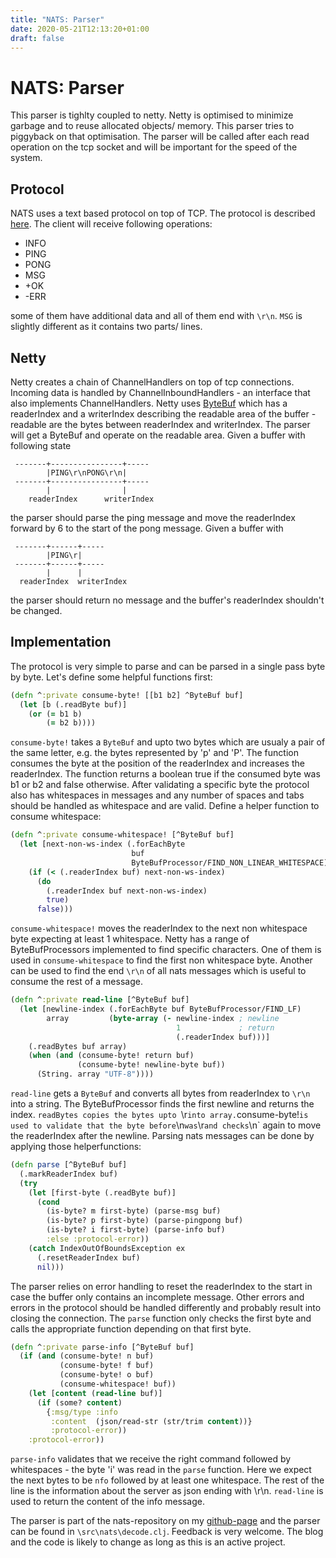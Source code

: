 ```yaml
---
title: "NATS: Parser"
date: 2020-05-21T12:13:20+01:00
draft: false
---
```

# NATS: Parser

This parser is tighlty coupled to netty. Netty is optimised to minimize garbage and to reuse allocated objects/ memory. This parser tries to piggyback on that optimisation. The parser will be called after each read operation on the tcp socket and will be important for the speed of the system.

## Protocol

NATS uses a text based protocol on top of TCP. The protocol is described [here](https://docs.nats.io/nats-protocol/nats-protocol). The client will receive following operations:

* INFO
* PING
* PONG
* MSG
* +OK
* -ERR

some of them have additional data and all of them end with `\r\n`. `MSG` is slightly different as it contains two parts/ lines.

## Netty

Netty creates a chain of ChannelHandlers on top of tcp connections. Incoming data is handled by ChannelInboundHandlers - an interface that also implements ChannelHandlers. Netty uses [ByteBuf](https://netty.io/4.0/api/io/netty/buffer/ByteBuf.html) which has a readerIndex and a writerIndex describing the readable area of the buffer - readable are the bytes between readerIndex and writerIndex. The parser will get a ByteBuf and operate on the readable area. Given a buffer with following state

```
 -------+----------------+-----
        |PING\r\nPONG\r\n|
 -------+----------------+-----
        |                |
    readerIndex      writerIndex
```

the parser should parse the ping message and move the readerIndex forward by 6 to the start of the pong message. Given a buffer with 

```
 -------+------+-----
        |PING\r|
 -------+------+-----
        |      |
  readerIndex  writerIndex
```

the parser should return no message and the buffer's readerIndex shouldn't be changed.

## Implementation

The protocol is very simple to parse and can be parsed in a single pass byte by byte. Let's define some helpful functions first:

```Clojure
(defn ^:private consume-byte! [[b1 b2] ^ByteBuf buf]
  (let [b (.readByte buf)]
    (or (= b1 b)
        (= b2 b))))
```

`consume-byte!` takes a `ByteBuf` and upto two bytes which are usualy a pair of the same letter, e.g. the bytes represented by 'p' and 'P'. The function consumes the byte at the position of the readerIndex and increases the readerIndex. The function returns a boolean true if the consumed byte was b1 or b2 and false otherwise. After validating a specific byte the protocol also has whitespaces in messages and any number of spaces and tabs should be handled as whitespace and are valid. Define a helper function to consume whitespace:

```Clojure
(defn ^:private consume-whitespace! [^ByteBuf buf]
  (let [next-non-ws-index (.forEachByte
                           buf
                           ByteBufProcessor/FIND_NON_LINEAR_WHITESPACE)]
    (if (< (.readerIndex buf) next-non-ws-index)
      (do 
        (.readerIndex buf next-non-ws-index)
        true)
      false)))
```

`consume-whitespace!` moves the readerIndex to the next non whitespace byte expecting at least 1 whitespace. Netty has a range of ByteBufProcessors implemented to find specific characters. One of them is used in `consume-whitespace` to find the first non whitespace byte. Another can be used to find the end `\r\n` of all nats messages which is useful to consume the rest of a message.

```Clojure
(defn ^:private read-line [^ByteBuf buf]
  (let [newline-index (.forEachByte buf ByteBufProcessor/FIND_LF)
        array         (byte-array (- newline-index ; newline
                                     1             ; return
                                     (.readerIndex buf)))]
    (.readBytes buf array)
    (when (and (consume-byte! return buf)
               (consume-byte! newline-byte buf))
      (String. array "UTF-8"))))
```

`read-line` gets a `ByteBuf` and converts all bytes from readerIndex to `\r\n` into a string. The ByteBufProcessor finds the first newline and returns the index. `readBytes copies the bytes upto `\r` into array. `consume-byte!` is used to validate that the byte before `\n` was `\r` and checks `\n` again to move the readerIndex after the newline. Parsing nats messages can be done by applying those helperfunctions: 

```Clojure
(defn parse [^ByteBuf buf]
  (.markReaderIndex buf)
  (try
    (let [first-byte (.readByte buf)]
      (cond
        (is-byte? m first-byte) (parse-msg buf)
        (is-byte? p first-byte) (parse-pingpong buf)
        (is-byte? i first-byte) (parse-info buf)
        :else :protocol-error))    
    (catch IndexOutOfBoundsException ex
      (.resetReaderIndex buf)
      nil)))
```

The parser relies on error handling to reset the readerIndex to the start in case the buffer only contains an incomplete message. Other errors and errors in the protocol should be handled differently and probably result into closing the connection. The `parse` function only checks the first byte and calls the appropriate function depending on that first byte.

```Clojure
(defn ^:private parse-info [^ByteBuf buf]
  (if (and (consume-byte! n buf)
           (consume-byte! f buf)
           (consume-byte! o buf)
           (consume-whitespace! buf))
    (let [content (read-line buf)]
      (if (some? content)
        {:msg/type :info
         :content  (json/read-str (str/trim content))}
         :protocol-error))
    :protocol-error))
```
`parse-info` validates that we receive the right command followed by whitespaces - the byte 'i' was read in the `parse` function. Here we expect the next bytes to be `nfo` followed by at least one whitespace. The rest of the line is the information about the server as json ending with \r\n. `read-line` is used to return the content of the info message. 

The parser is part of the nats-repository on my [github-page](https://github.com/espang/nats) and the parser can be found in `\src\nats\decode.clj`. Feedback is very welcome. The blog and the code is likely to change as long as this is an active project. 